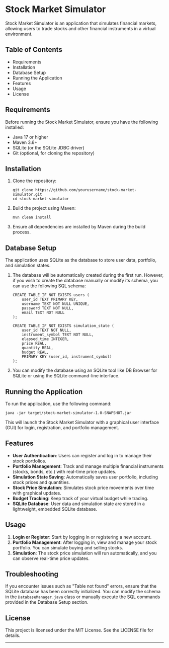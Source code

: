 # Stock Market Simulator

Stock Market Simulator is an application that simulates financial markets, allowing users to trade stocks and other financial instruments in a virtual environment.

## Table of Contents

- Requirements
- Installation
- Database Setup
- Running the Application
- Features
- Usage
- License

## Requirements

Before running the Stock Market Simulator, ensure you have the following installed:

- Java 17 or higher
- Maven 3.6+
- SQLite (or the SQLite JDBC driver)
- Git (optional, for cloning the repository)

## Installation

1. Clone the repository:

    ```
    git clone https://github.com/yourusername/stock-market-simulator.git
    cd stock-market-simulator
    ```

2. Build the project using Maven:

    ```
    mvn clean install
    ```

3. Ensure all dependencies are installed by Maven during the build process.

## Database Setup

The application uses SQLite as the database to store user data, portfolio, and simulation states.

1. The database will be automatically created during the first run. However, if you wish to create the database manually or modify its schema, you can use the following SQL schema:

    ```
    CREATE TABLE IF NOT EXISTS users (
        user_id TEXT PRIMARY KEY,
        username TEXT NOT NULL UNIQUE,
        password TEXT NOT NULL,
        email TEXT NOT NULL
    );

    CREATE TABLE IF NOT EXISTS simulation_state (
        user_id TEXT NOT NULL,
        instrument_symbol TEXT NOT NULL,
        elapsed_time INTEGER,
        price REAL,
        quantity REAL,
        budget REAL,
        PRIMARY KEY (user_id, instrument_symbol)
    );
    ```

2. You can modify the database using an SQLite tool like DB Browser for SQLite or using the SQLite command-line interface.

## Running the Application

To run the application, use the following command:

```
java -jar target/stock-market-simulator-1.0-SNAPSHOT.jar
```

This will launch the Stock Market Simulator with a graphical user interface (GUI) for login, registration, and portfolio management.

## Features

- **User Authentication**: Users can register and log in to manage their stock portfolios.
- **Portfolio Management**: Track and manage multiple financial instruments (stocks, bonds, etc.) with real-time price updates.
- **Simulation State Saving**: Automatically saves user portfolio, including stock prices and quantities.
- **Stock Price Simulation**: Simulates stock price movements over time with graphical updates.
- **Budget Tracking**: Keep track of your virtual budget while trading.
- **SQLite Database**: User data and simulation state are stored in a lightweight, embedded SQLite database.

## Usage

1. **Login or Register**: Start by logging in or registering a new account.
2. **Portfolio Management**: After logging in, view and manage your stock portfolio. You can simulate buying and selling stocks.
3. **Simulation**: The stock price simulation will run automatically, and you can observe real-time price updates.

## Troubleshooting

If you encounter issues such as "Table not found" errors, ensure that the SQLite database has been correctly initialized. You can modify the schema in the `DatabaseManager.java` class or manually execute the SQL commands provided in the Database Setup section.

## License

This project is licensed under the MIT License. See the LICENSE file for details.

---
